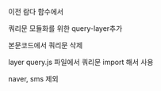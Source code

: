 이전 람다 함수에서

쿼리문 모듈화를 위한 query-layer추가

본문코드에서 쿼리문 삭제

layer query.js 파일에서 쿼리문 import 해서 사용

naver, sms 제외
